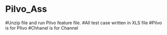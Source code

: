 # Pilvo_Ass

#Unzip file and run Pilvo feature file.
#All test case written in XLS file 
#Pilvo is for PIlvo 
#Chhanel is for Channel
